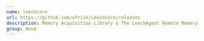 ```yaml
---
name: leechcore
url: https://github.com/ufrisk/LeechCore/releases
description: Memory Acquisition Library & The LeechAgent Remote Memory Acquisition Agent. URL : https://github.com/ufrisk/LeechCore/releases Groups : None
group: None
---
```

